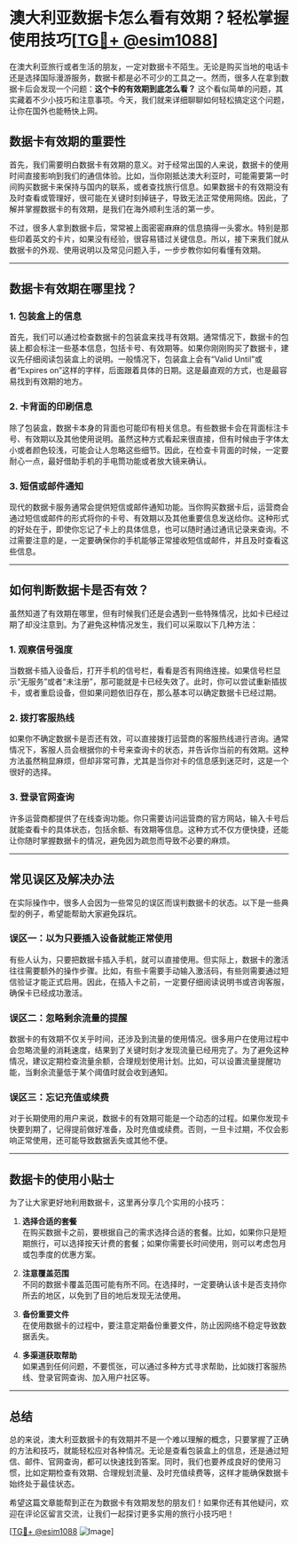 # 澳大利亚数据卡怎么看有效期？轻松掌握使用技巧[[TG💪+ @esim1088](https://t.me/s/esim1088)]

在澳大利亚旅行或者生活的朋友，一定对数据卡不陌生。无论是购买当地的电话卡还是选择国际漫游服务，数据卡都是必不可少的工具之一。然而，很多人在拿到数据卡后会发现一个问题：**这个卡的有效期到底怎么看？** 这个看似简单的问题，其实藏着不少小技巧和注意事项。今天，我们就来详细聊聊如何轻松搞定这个问题，让你在国外也能畅快上网。

## 数据卡有效期的重要性

首先，我们需要明白数据卡有效期的意义。对于经常出国的人来说，数据卡的使用时间直接影响到我们的通信体验。比如，当你刚抵达澳大利亚时，可能需要第一时间购买数据卡来保持与国内的联系，或者查找旅行信息。如果数据卡的有效期没有及时查看或管理好，很可能在关键时刻掉链子，导致无法正常使用网络。因此，了解并掌握数据卡的有效期，是我们在海外顺利生活的第一步。

不过，很多人拿到数据卡后，常常被上面密密麻麻的信息搞得一头雾水。特别是那些印着英文的卡片，如果没有经验，很容易错过关键信息。所以，接下来我们就从数据卡的外观、使用说明以及常见问题入手，一步步教你如何看懂有效期。

---

## 数据卡有效期在哪里找？

### 1. **包装盒上的信息**

首先，我们可以通过检查数据卡的包装盒来找寻有效期。通常情况下，数据卡的包装上都会标注一些基本信息，包括卡号、有效期等。如果你刚刚购买了数据卡，建议先仔细阅读包装盒上的说明。一般情况下，包装盒上会有“Valid Until”或者“Expires on”这样的字样，后面跟着具体的日期。这是最直观的方式，也是最容易找到有效期的地方。

### 2. **卡背面的印刷信息**

除了包装盒，数据卡本身的背面也可能印有相关信息。有些数据卡会在背面标注卡号、有效期以及其他使用说明。虽然这种方式看起来很直接，但有时候由于字体太小或者颜色较浅，可能会让人忽略这些细节。因此，在检查卡背面的时候，一定要耐心一点，最好借助手机的手电筒功能或者放大镜来确认。

### 3. **短信或邮件通知**

现代的数据卡服务通常会提供短信或邮件通知功能。当你购买数据卡后，运营商会通过短信或邮件的形式将你的卡号、有效期以及其他重要信息发送给你。这种形式的好处在于，即使你忘记了卡上的具体信息，也可以随时通过通讯记录来查询。不过需要注意的是，一定要确保你的手机能够正常接收短信或邮件，并且及时查看这些信息。

---

## 如何判断数据卡是否有效？

虽然知道了有效期在哪里，但有时候我们还是会遇到一些特殊情况，比如卡已经过期了却没注意到。为了避免这种情况发生，我们可以采取以下几种方法：

### 1. **观察信号强度**

当数据卡插入设备后，打开手机的信号栏，看看是否有网络连接。如果信号栏显示“无服务”或者“未注册”，那可能就是卡已经失效了。此时，你可以尝试重新插拔卡，或者重启设备，但如果问题依旧存在，那么基本可以确定数据卡已经过期。

### 2. **拨打客服热线**

如果你不确定数据卡是否还有效，可以直接拨打运营商的客服热线进行咨询。通常情况下，客服人员会根据你的卡号来查询卡的状态，并告诉你当前的有效期。这种方法虽然稍显麻烦，但却非常可靠，尤其是当你对卡的信息感到迷茫时，这是一个很好的选择。

### 3. **登录官网查询**

许多运营商都提供了在线查询功能。你只需要访问运营商的官方网站，输入卡号后就能查看卡的具体状态，包括余额、有效期等信息。这种方式不仅方便快捷，还能让你随时掌握数据卡的情况，避免因为疏忽而导致不必要的麻烦。

---

## 常见误区及解决办法

在实际操作中，很多人会因为一些常见的误区而误判数据卡的状态。以下是一些典型的例子，希望能帮助大家避免踩坑。

### 误区一：以为只要插入设备就能正常使用

有些人认为，只要把数据卡插入手机，就可以直接使用。但实际上，数据卡的激活往往需要额外的操作步骤。比如，有些卡需要手动输入激活码，有些则需要通过短信验证才能正式启用。因此，在插入卡之前，一定要仔细阅读说明书或咨询客服，确保卡已经成功激活。

### 误区二：忽略剩余流量的提醒

数据卡的有效期不仅关乎时间，还涉及到流量的使用情况。很多用户在使用过程中会忽略流量的消耗速度，结果到了关键时刻才发现流量已经用完了。为了避免这种情况，建议定期检查流量余额，合理规划使用计划。比如，可以设置流量提醒功能，当剩余流量低于某个阈值时就会收到通知。

### 误区三：忘记充值或续费

对于长期使用的用户来说，数据卡的有效期可能是一个动态的过程。如果你发现卡快要到期了，记得提前做好准备，及时充值或续费。否则，一旦卡过期，不仅会影响正常使用，还可能导致数据丢失或其他不便。

---

## 数据卡的使用小贴士

为了让大家更好地利用数据卡，这里再分享几个实用的小技巧：

1. **选择合适的套餐**  
   在购买数据卡之前，要根据自己的需求选择合适的套餐。比如，如果你只是短期旅行，可以选择按天计费的套餐；如果你需要长时间使用，则可以考虑包月或包季度的优惠方案。

2. **注意覆盖范围**  
   不同的数据卡覆盖范围可能有所不同。在选择时，一定要确认该卡是否支持你所去的地区，以免到了目的地后发现无法使用。

3. **备份重要文件**  
   在使用数据卡的过程中，要注意定期备份重要文件，防止因网络不稳定导致数据丢失。

4. **多渠道获取帮助**  
   如果遇到任何问题，不要慌张，可以通过多种方式寻求帮助，比如拨打客服热线、登录官网查询、加入用户社区等。

---

## 总结

总的来说，澳大利亚数据卡的有效期并不是一个难以理解的概念，只要掌握了正确的方法和技巧，就能轻松应对各种情况。无论是查看包装盒上的信息，还是通过短信、邮件、官网查询，都可以快速找到答案。同时，我们也要养成良好的使用习惯，比如定期检查有效期、合理规划流量、及时充值续费等，这样才能确保数据卡始终处于最佳状态。

希望这篇文章能帮到正在为数据卡有效期发愁的朋友们！如果你还有其他疑问，欢迎在评论区留言交流，让我们一起探讨更多实用的旅行小技巧吧！

[[TG💪+ @esim1088](https://t.me/s/esim1088) ![Image](https://i.postimg.cc/4NQfJmqS/Snipaste-2025-05-13-00-14-12.png)]